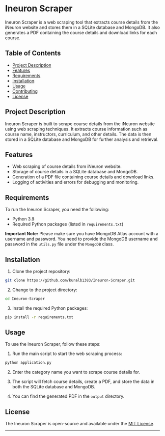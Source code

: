 
# Ineuron Scraper

Ineuron Scraper is a web scraping tool that extracts course details from the iNeuron website and stores them in a SQLite database and MongoDB. It also generates a PDF containing the course details and download links for each course.

## Table of Contents

- [Project Description](#project-description)
- [Features](#features)
- [Requirements](#requirements)
- [Installation](#installation)
- [Usage](#usage)
- [Contributing](#contributing)
- [License](#license)

## Project Description

Ineuron Scraper is built to scrape course details from the iNeuron website using web scraping techniques. It extracts course information such as course name, instructors, curriculum, and other details. The data is then stored in a SQLite database and MongoDB for further analysis and retrieval.

## Features

- Web scraping of course details from iNeuron website.
- Storage of course details in a SQLite database and MongoDB.
- Generation of a PDF file containing course details and download links.
- Logging of activities and errors for debugging and monitoring.

## Requirements

To run the Ineuron Scraper, you need the following:

- Python 3.8
- Required Python packages (listed in `requirements.txt`)

**Important Note:** Please make sure you have MongoDB Atlas account with a username and password. You need to provide the MongoDB username and password in the `utils.py` file under the `MongoDB` class.

## Installation

1. Clone the project repository:

```bash
git clone https://github.com/kunalb1383/Ineuron-Scraper.git
```

2. Change to the project directory:

```bash
cd Ineuron-Scraper
```

3. Install the required Python packages:

```bash
pip install -r requirements.txt
```

## Usage

To use the Ineuron Scraper, follow these steps:

1. Run the main script to start the web scraping process:

```bash
python application.py
```

2. Enter the category name you want to scrape course details for.

3. The script will fetch course details, create a PDF, and store the data in both the SQLite database and MongoDB.

4. You can find the generated PDF in the `output` directory.



## License

The Ineuron Scraper is open-source and available under the [MIT License](LICENSE).

---











